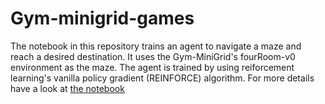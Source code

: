 # Gym-minigrid-games
The notebook in this repository trains an agent to navigate a maze and reach a desired destination. It uses the Gym-MiniGrid's fourRoom-v0 environment as the maze. The agent is trained by using reiforcement learning's vanilla policy gradient (REINFORCE) algorithm. For more details have a look at <a href="https://colab.research.google.com/drive/1IZDCeNaEgMbBqSBojgrTlR0NvyXgfqHF?usp=sharing">the notebook</a>
